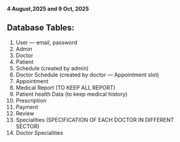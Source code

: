 **4 August,2025 and 9 Oct, 2025**

## Database Tables:

1. User — email, password
2. Admin
3. Doctor
4. Patient
5. Schedule (created by admin)
6. Doctor Schedule (created by doctor — Appointment slot)
7. Appointment
8. Medical Report (TO KEEP ALL REPORT)
9. Patient health Data (to keep medical history)
10. Prescription
11. Payment
12. Review
13. Specialities (SPECIFICATION OF EACH DOCTOR IN DIFFERENT SECTOR)
14. Doctor Specialities

